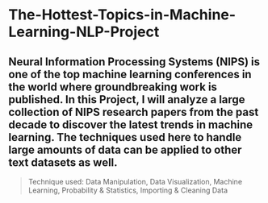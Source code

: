# The-Hottest-Topics-in-Machine-Learning-NLP-Project
## Neural Information Processing Systems (NIPS) is one of the top machine learning conferences in the world where groundbreaking work is published. In this Project, I will analyze a large collection of NIPS research papers from the past decade to discover the latest trends in machine learning. The techniques used here to handle large amounts of data can be applied to other text datasets as well.
> Technique used: Data Manipulation, Data Visualization, Machine Learning, Probability & Statistics, Importing & Cleaning Data
